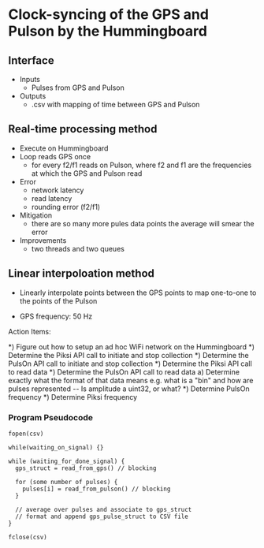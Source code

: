 # Clock-syncing of the GPS and Pulson by the Hummingboard

## Interface
- Inputs
  - Pulses from GPS and Pulson
- Outputs
  - .csv with mapping of time between GPS and Pulson

## Real-time processing method
- Execute on Hummingboard
- Loop reads GPS once
  - for every f2/f1 reads on Pulson, where f2 and f1 are the frequencies at
  which the GPS and Pulson read
- Error
  - network latency
  - read latency
  - rounding error (f2/f1)
- Mitigation
  - there are so many more pules data points the average will smear the error
- Improvements
  - two threads and two queues


## Linear interpoloation method
- Linearly interpolate points between the GPS points to map one-to-one to the points
of the Pulson

* GPS frequency: 50 Hz

Action Items:

*) Figure out how to setup an ad hoc WiFi network on the Hummingboard
*) Determine the Piksi API call to initiate and stop collection
*) Determine the PulsOn API call to initiate and stop collection
*) Determine the Piksi API call to read data
*) Determine the PulsOn API call to read data
  a) Determine exactly what the format of that data means e.g. what is a "bin"
  and how are pulses represented -- Is amplitude a uint32, or what?
*) Determine PulsOn frequency
*) Determine Piksi frequency

### Program Pseudocode 

```
fopen(csv)

while(waiting_on_signal) {}

while (waiting_for_done_signal) {
  gps_struct = read_from_gps() // blocking

  for (some number of pulses) {
    pulses[i] = read_from_pulson() // blocking
  }

  // average over pulses and associate to gps_struct
  // format and append gps_pulse_struct to CSV file
}

fclose(csv)
```
